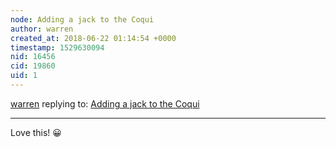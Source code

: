```yaml
---
node: Adding a jack to the Coqui
author: warren
created_at: 2018-06-22 01:14:54 +0000
timestamp: 1529630094
nid: 16456
cid: 19860
uid: 1
---
```




[warren](../profile/warren) replying to: [Adding a jack to the Coqui](../notes/imvec/06-08-2018/adding-a-jack-to-the-coqui)

----
Love this! 😀 